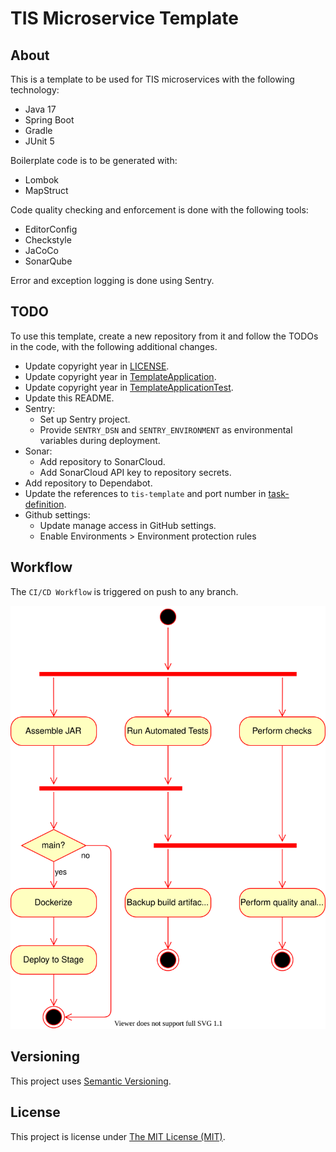 # TIS Microservice Template

## About
This is a template to be used for TIS microservices with the following
technology:

 - Java 17
 - Spring Boot
 - Gradle
 - JUnit 5

Boilerplate code is to be generated with:
 - Lombok
 - MapStruct

Code quality checking and enforcement is done with the following tools:
 - EditorConfig
 - Checkstyle
 - JaCoCo
 - SonarQube

Error and exception logging is done using Sentry.

## TODO
To use this template, create a new repository from it and follow the TODOs in
the code, with the following additional changes.
 - Update copyright year in [LICENSE](LICENSE).
 - Update copyright year in [TemplateApplication].
 - Update copyright year in [TemplateApplicationTest].
 - Update this README.
 - Sentry:
    - Set up Sentry project.
    - Provide `SENTRY_DSN` and `SENTRY_ENVIRONMENT` as environmental variables
   during deployment.
 - Sonar:
    - Add repository to SonarCloud.
    - Add SonarCloud API key to repository secrets.
 - Add repository to Dependabot.
 - Update the references to `tis-template` and port number in [task-definition].
 - Github settings:
   - Update manage access in GitHub settings.
   - Enable Environments > Environment protection rules 

## Workflow
The `CI/CD Workflow` is triggered on push to any branch.

![CI/CD workflow](.github/workflows/ci-cd-workflow.svg "CI/CD Workflow")

## Versioning
This project uses [Semantic Versioning](semver.org).

## License
This project is license under [The MIT License (MIT)](LICENSE).

[task-definition]: .aws/task-definition.json
[TemplateApplication]: src/main/java/uk/nhs/hee/tis/template/TemplateApplication.java
[TemplateApplicationTest]: src/test/java/uk/nhs/hee/tis/template/TemplateApplicationTest.java
